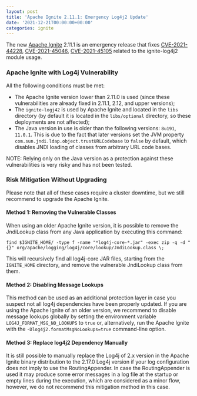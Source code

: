 ```yaml
---
layout: post
title: 'Apache Ignite 2.11.1: Emergency Log4j2 Update'
date: '2021-12-21T00:00:00+00:00'
categories: ignite
---
```

<p>The new <a href="https://ignite.apache.org/">Apache Ignite</a> 2.11.1 is an emergency release that fixes 
<a href="https://cve.mitre.org/cgi-bin/cvename.cgi?name=CVE-2021-44228">CVE-2021-44228</a>, 
<a href="https://cve.mitre.org/cgi-bin/cvename.cgi?name=CVE-2021-45046">CVE-2021-45046</a>,
<a href="https://cve.mitre.org/cgi-bin/cvename.cgi?name=CVE-2021-45105">CVE-2021-45105</a> related to the ignite-log4j2 module usage.</p>
<h3 id="apache-ignite-with-log4j-vulnerability">Apache Ignite with Log4j Vulnerability</h3>
<p>All the following conditions must be met:</p>
<ul>
<li>The Apache Ignite version lower than 2.11.0 is used (since these vulnerabilities are already fixed in 2.11.1, 2.12, and upper versions);</li>
<li>The <code>ignite-logj42</code> is used by Apache Ignite and located in the <code>libs</code> directory (by default it is located in the <code>libs/optional</code> 
directory, so these deployments are not affected);</li>
<li>The Java version in use is older than the following versions: <code>8u191</code>, <code>11.0.1</code>. This is due to the fact that later versions 
set the JVM property <code>com.sun.jndi.ldap.object.trustURLCodebase</code> to <code>false</code> by default, which disables JNDI loading of classes 
from arbitrary URL code bases. </li>
</ul>
<p>NOTE: Relying only on the Java version as a protection against these vulnerabilities is very risky and has not been tested.</p>
<h3 id="risk-mitigation-without-upgrading">Risk Mitigation Without Upgrading</h3>
<p>Please note that all of these cases require a cluster downtime, but we still recommend to upgrade the Apache Ignite.</p>
<h4 id="method-1-removing-the-vulnerable-classes">Method 1: Removing the Vulnerable Classes</h4>
<p>When using an older Apache Ignite version, it is possible to remove the JndiLookup class from any Java application by 
executing this command:</p>
<pre><code class="lang-shell">find <span class="hljs-variable">$IGNITE_HOME</span>/ -<span class="hljs-keyword">type</span> f -name <span class="hljs-string">"*log4j-core-*.jar"</span> -exec <span class="hljs-keyword">zip</span> -q -<span class="hljs-keyword">d</span> <span class="hljs-string">"{}"</span> org/apache/logging/log4j/core/<span class="hljs-keyword">lookup</span>/JndiLookup.<span class="hljs-keyword">class</span> \;
</code></pre>
<p>This will recursively find all log4j-core JAR files, starting from the <code>IGNITE_HOME</code> directory, and remove the vulnerable 
JndiLookup class from them.</p>
<h4 id="method-2-disabling-message-lookups">Method 2: Disabling Message Lookups</h4>
<p>This method can be used as an additional protection layer in case you suspect not all log4j dependencies have been 
properly updated. If you are using the Apache Ignite of an older version, we recommend to disable message lookups globally
by setting the environment variable <code>LOG4J_FORMAT_MSG_NO_LOOKUPS</code> to <code>true</code> or, alternatively, run the Apache Ignite with 
the <code>‐Dlog4j2.formatMsgNoLookups=true</code> command-line option.</p>
<h4 id="method-3-replace-log4j2-dependency-manually">Method 3: Replace log4j2 Dependency Manually</h4>
<p>It is still possible to manually replace the Log4j of 2.x version in the Apache Ignite binary distribution to the 2.17.0 Log4j 
version if your log configuration does not imply to use the RoutingAppender. In case the RoutingAppender is used it may produce 
some error messages in a log file at the startup or empty lines during the execution, which are considered as a minor flow, 
however, we do not recommend this mitigation method in this case.</p>
